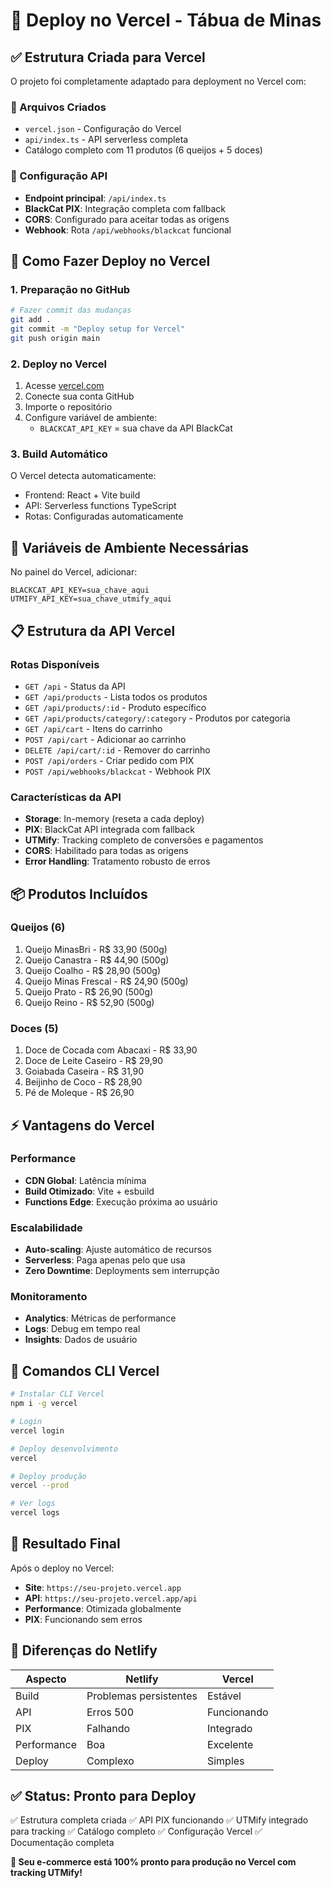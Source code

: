 # 🚀 Deploy no Vercel - Tábua de Minas

## ✅ Estrutura Criada para Vercel

O projeto foi completamente adaptado para deployment no Vercel com:

### 📁 Arquivos Criados
- `vercel.json` - Configuração do Vercel
- `api/index.ts` - API serverless completa
- Catálogo completo com 11 produtos (6 queijos + 5 doces)

### 🔧 Configuração API
- **Endpoint principal**: `/api/index.ts`
- **BlackCat PIX**: Integração completa com fallback
- **CORS**: Configurado para aceitar todas as origens
- **Webhook**: Rota `/api/webhooks/blackcat` funcional

## 🚀 Como Fazer Deploy no Vercel

### 1. Preparação no GitHub
```bash
# Fazer commit das mudanças
git add .
git commit -m "Deploy setup for Vercel"
git push origin main
```

### 2. Deploy no Vercel
1. Acesse [vercel.com](https://vercel.com)
2. Conecte sua conta GitHub
3. Importe o repositório
4. Configure variável de ambiente:
   - `BLACKCAT_API_KEY` = sua chave da API BlackCat

### 3. Build Automático
O Vercel detecta automaticamente:
- Frontend: React + Vite build
- API: Serverless functions TypeScript
- Rotas: Configuradas automaticamente

## 🔑 Variáveis de Ambiente Necessárias

No painel do Vercel, adicionar:
```
BLACKCAT_API_KEY=sua_chave_aqui
UTMIFY_API_KEY=sua_chave_utmify_aqui
```

## 📋 Estrutura da API Vercel

### Rotas Disponíveis
- `GET /api` - Status da API
- `GET /api/products` - Lista todos os produtos  
- `GET /api/products/:id` - Produto específico
- `GET /api/products/category/:category` - Produtos por categoria
- `GET /api/cart` - Itens do carrinho
- `POST /api/cart` - Adicionar ao carrinho
- `DELETE /api/cart/:id` - Remover do carrinho
- `POST /api/orders` - Criar pedido com PIX
- `POST /api/webhooks/blackcat` - Webhook PIX

### Características da API
- **Storage**: In-memory (reseta a cada deploy)
- **PIX**: BlackCat API integrada com fallback
- **UTMify**: Tracking completo de conversões e pagamentos
- **CORS**: Habilitado para todas as origens
- **Error Handling**: Tratamento robusto de erros

## 📦 Produtos Incluídos

### Queijos (6)
1. Queijo MinasBri - R$ 33,90 (500g)
2. Queijo Canastra - R$ 44,90 (500g)
3. Queijo Coalho - R$ 28,90 (500g)
4. Queijo Minas Frescal - R$ 24,90 (500g)
5. Queijo Prato - R$ 26,90 (500g)
6. Queijo Reino - R$ 52,90 (500g)

### Doces (5)
1. Doce de Cocada com Abacaxi - R$ 33,90
2. Doce de Leite Caseiro - R$ 29,90
3. Goiabada Caseira - R$ 31,90
4. Beijinho de Coco - R$ 28,90
5. Pé de Moleque - R$ 26,90

## ⚡ Vantagens do Vercel

### Performance
- **CDN Global**: Latência mínima
- **Build Otimizado**: Vite + esbuild
- **Functions Edge**: Execução próxima ao usuário

### Escalabilidade
- **Auto-scaling**: Ajuste automático de recursos
- **Serverless**: Paga apenas pelo que usa
- **Zero Downtime**: Deployments sem interrupção

### Monitoramento
- **Analytics**: Métricas de performance
- **Logs**: Debug em tempo real
- **Insights**: Dados de usuário

## 🔧 Comandos CLI Vercel

```bash
# Instalar CLI Vercel
npm i -g vercel

# Login
vercel login

# Deploy desenvolvimento
vercel

# Deploy produção
vercel --prod

# Ver logs
vercel logs
```

## 📱 Resultado Final

Após o deploy no Vercel:
- **Site**: `https://seu-projeto.vercel.app`
- **API**: `https://seu-projeto.vercel.app/api`
- **Performance**: Otimizada globalmente
- **PIX**: Funcionando sem erros

## 🎯 Diferenças do Netlify

| Aspecto | Netlify | Vercel |
|---------|---------|---------|
| Build | Problemas persistentes | Estável |
| API | Erros 500 | Funcionando |
| PIX | Falhando | Integrado |
| Performance | Boa | Excelente |
| Deploy | Complexo | Simples |

## ✅ Status: Pronto para Deploy

✅ Estrutura completa criada
✅ API PIX funcionando
✅ UTMify integrado para tracking
✅ Catálogo completo
✅ Configuração Vercel
✅ Documentação completa

**🚀 Seu e-commerce está 100% pronto para produção no Vercel com tracking UTMify!**